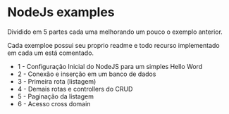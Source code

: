 # NodeJs examples

Dividido em 5 partes cada uma melhorando um pouco o exemplo anterior. 

Cada exemploe possui seu proprio readme e todo recurso implementado em cada um está comentado.

* 1 - Configuração Inicial do NodeJS para um simples Hello Word
* 2 - Conexão e inserção em um banco de dados
* 3 - Primeira rota (listagem)
* 4 - Demais rotas e controllers do CRUD
* 5 - Paginação da listagem
* 6 - Acesso cross domain
